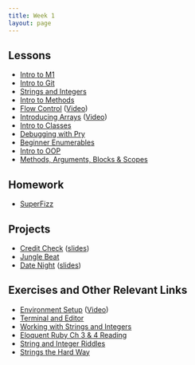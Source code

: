 ```yaml
---
title: Week 1
layout: page
---
```


## Lessons

* [Intro to M1](../slides/intro_to_m1)
* [Intro to Git](../lessons/intro_to_git)
* [Strings and Integers](../lessons/variables_strings_and_integers)
* [Intro to Methods](../lessons/intro_to_methods)
* [Flow Control](../lessons/flow_control) ([Video](https://www.youtube.com/watch?v=iZkQWR9_RpY))
* [Introducing Arrays](../lessons/arrays_101) ([Video](https://www.youtube.com/watch?v=nlwU1YtQ9SU))
* [Intro to Classes](../lessons/intro_to_classes)
* [Debugging with Pry](../lessons/debugging_with_pry)
* [Beginner Enumerables](../lessons/beginner_enumerables)
* [Intro to OOP](../lessons/intro_to_oop)
* [Methods, Arguments, Blocks & Scopes](../lessons/intro_to_scope)

## Homework

* [SuperFizz](../homework/super_fizz.md)

## Projects

* [Credit Check](../projects/credit_check.markdown) ([slides](../slides/credit_check))
* [Jungle Beat](../projects/jungle_beat)
* [Date Night](../projects/date_night) ([slides](../slides/date_night))

## Exercises and Other Relevant Links

* [Environment Setup](../../prework/environment_setup_prework) ([Video](https://vimeo.com/154607937))
* [Terminal and Editor](https://github.com/turingschool/curriculum/blob/master/source/academy/workshops/terminal_and_editor.markdown)
* [Working with Strings and Integers](https://github.com/turingschool/challenges/blob/master/working_with_strings_and_integers.markdown)
* [Eloquent Ruby Ch 3 & 4 Reading](https://github.com/turingschool/challenges/blob/master/eloquent_ruby_arrays_and_strings.markdown)
* [String and Integer Riddles](https://github.com/turingschool/challenges/blob/master/string-and-integer-riddles.markdown)
* [Strings the Hard Way](https://github.com/turingschool/challenges/blob/master/strings_the_hard_way.markdown)

<!-- ## OLD:
* [Working With Strings & Integers](https://github.com/turingschool/challenges/blob/master/working_with_strings_and_integers.markdown)
* [Pseudocoding](../homework/pseudocoding_homework.md)
* [Bad Connection](../homework/bad_connection.md)
* [Sorting Suite](../projects/sorting_suite.markdown)
* [Core Types (Foxtrot)](https://github.com/turingschool/ruby-exercises/tree/master/core-types)
* [Mythical Creatures](https://github.com/turingschool/ruby-exercises/blob/master/mythical-creatures/)
* [Exercism](http://exercism.io/)
 -->

